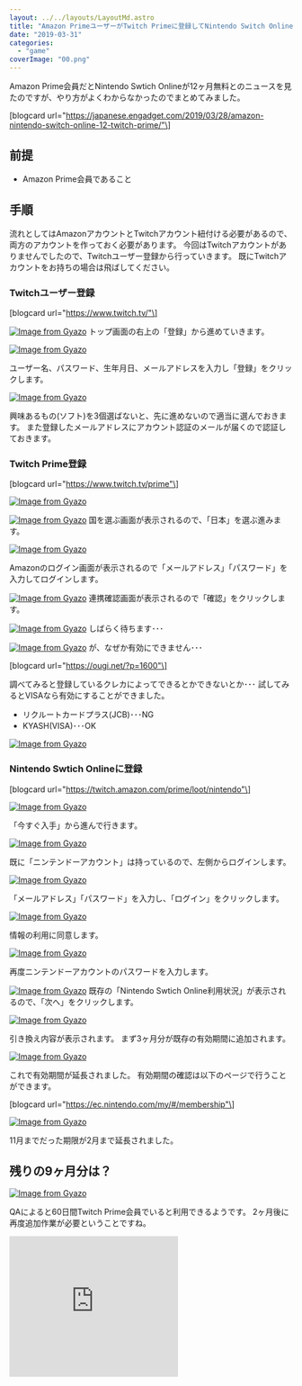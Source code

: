 ```yaml
---
layout: ../../layouts/LayoutMd.astro
title: "Amazon PrimeユーザーがTwitch Primeに登録してNintendo Switch Onlineを12ヶ月無料にするまでのやり方まとめ"
date: "2019-03-31"
categories: 
  - "game"
coverImage: "00.png"
---
```


Amazon Prime会員だとNintendo Swtich Onlineが12ヶ月無料とのニュースを見たのですが、やり方がよくわからなかったのでまとめてみました。

\[blogcard url="https://japanese.engadget.com/2019/03/28/amazon-nintendo-switch-online-12-twitch-prime/"\]

## 前提

- Amazon Prime会員であること

## 手順

流れとしてはAmazonアカウントとTwitchアカウント紐付ける必要があるので、両方のアカウントを作っておく必要があります。 今回はTwitchアカウントがありませんでしたので、Twitchユーザー登録から行っていきます。 既にTwitchアカウントをお持ちの場合は飛ばしてください。

### Twitchユーザー登録

\[blogcard url="https://www.twitch.tv/"\]

[![Image from Gyazo](images/8f7b1df1081828dac3c8f771e9343c9c.png)](https://gyazo.com/8f7b1df1081828dac3c8f771e9343c9c) トップ画面の右上の「登録」から進めていきます。

[![Image from Gyazo](images/64d4c7f29bc15430d7ddb51837cac988.png)](https://gyazo.com/64d4c7f29bc15430d7ddb51837cac988)

ユーザー名、パスワード、生年月日、メールアドレスを入力し「登録」をクリックします。

[![Image from Gyazo](images/f1706842f66bea19ff84dabc40c99131.png)](https://gyazo.com/f1706842f66bea19ff84dabc40c99131)

興味あるもの(ソフト)を3個選ばないと、先に進めないので適当に選んでおきます。 また登録したメールアドレスにアカウント認証のメールが届くので認証しておきます。

### Twitch Prime登録

\[blogcard url="https://www.twitch.tv/prime"\]

[![Image from Gyazo](images/88145644a570415eaf6f4a2cabbd149c.png)](https://gyazo.com/88145644a570415eaf6f4a2cabbd149c)

[![Image from Gyazo](images/523ba48441e743e776a804fd4a615295.png)](https://gyazo.com/523ba48441e743e776a804fd4a615295) 国を選ぶ画面が表示されるので、「日本」を選ぶ進みます。

[![Image from Gyazo](images/1e5735ecb5bd70061ebba35d29da0b16.png)](https://gyazo.com/1e5735ecb5bd70061ebba35d29da0b16)

Amazonのログイン画面が表示されるので「メールアドレス」「パスワード」を入力してログインします。

[![Image from Gyazo](images/ca9c5fc887f06c8ccd30fb2d4973889c.png)](https://gyazo.com/ca9c5fc887f06c8ccd30fb2d4973889c) 連携確認画面が表示されるので「確認」をクリックします。

[![Image from Gyazo](images/bc8690a47b60798835817afaf1bb4670.png)](https://gyazo.com/bc8690a47b60798835817afaf1bb4670) しばらく待ちます･･･

[![Image from Gyazo](images/29c0a4ed9c4ff344c629f72b49939537.png)](https://gyazo.com/29c0a4ed9c4ff344c629f72b49939537) が、なぜか有効にできません･･･

\[blogcard url="https://ougi.net/?p=1600"\]

調べてみると登録しているクレカによってできるとかできないとか･･･ 試してみるとVISAなら有効にすることができました。

- リクルートカードプラス(JCB)･･･NG
- KYASH(VISA)･･･OK

[![Image from Gyazo](images/e13295689824f85b0817da9168b1d7f2.png)](https://gyazo.com/e13295689824f85b0817da9168b1d7f2)

### Nintendo Swtich Onlineに登録

\[blogcard url="https://twitch.amazon.com/prime/loot/nintendo"\]

[![Image from Gyazo](images/b9418fc8f5e19b01897ef2066341d70b.png)](https://gyazo.com/b9418fc8f5e19b01897ef2066341d70b)

「今すぐ入手」から進んで行きます。

[![Image from Gyazo](images/b3ddb26f5bd56be5f0472f9e53d5147b.png)](https://gyazo.com/b3ddb26f5bd56be5f0472f9e53d5147b)

既に「ニンテンドーアカウント」は持っているので、左側からログインします。

[![Image from Gyazo](images/ec9438174bc9bce100badd6774b6703f.png)](https://gyazo.com/ec9438174bc9bce100badd6774b6703f)

「メールアドレス」「パスワード」を入力し、「ログイン」をクリックします。

[![Image from Gyazo](images/86e9bd99d2b72c8daad59cfb971c4ab1.png)](https://gyazo.com/86e9bd99d2b72c8daad59cfb971c4ab1)

情報の利用に同意します。

[![Image from Gyazo](images/581f1ebdaf191bd6caba9aff01d3b3ad.png)](https://gyazo.com/581f1ebdaf191bd6caba9aff01d3b3ad)

再度ニンテンドーアカウントのパスワードを入力します。

[![Image from Gyazo](images/83050970c3bb26847fe5f04121f3b068.png)](https://gyazo.com/83050970c3bb26847fe5f04121f3b068) 既存の「Nintendo Swtich Online利用状況」が表示されるので、「次へ」をクリックします。

[![Image from Gyazo](images/99325dbad88052755f2052ca7c9c24ea.png)](https://gyazo.com/99325dbad88052755f2052ca7c9c24ea)

引き換え内容が表示されます。 まず3ヶ月分が既存の有効期間に追加されます。

[![Image from Gyazo](images/0547857ea4eb7b0af6925682b0c4c64f.png)](https://gyazo.com/0547857ea4eb7b0af6925682b0c4c64f)

これで有効期間が延長されました。 有効期間の確認は以下のページで行うことができます。

\[blogcard url="https://ec.nintendo.com/my/#/membership"\]

[![Image from Gyazo](images/41b20f4be0bc26190f834ded69d6913f.png)](https://gyazo.com/41b20f4be0bc26190f834ded69d6913f)

11月までだった期限が2月まで延長されました。

## 残りの9ヶ月分は？

[![Image from Gyazo](images/6fb27e50ef783543d09cc82fcaa15c9e.png)](https://gyazo.com/6fb27e50ef783543d09cc82fcaa15c9e)

QAによると60日間Twitch Prime会員でいると利用できるようです。 2ヶ月後に再度追加作業が必要ということですね。

<iframe src="https://rcm-fe.amazon-adsystem.com/e/cm?o=9&amp;p=12&amp;l=ur1&amp;category=prime&amp;banner=1JDEH56FFMMBANKKEJR2&amp;f=ifr&amp;linkID=8a18febcb281a5ad7756b8e0aa458fa0&amp;t=mizuka123-22&amp;tracking_id=mizuka123-22" width="300" height="250" scrolling="no" border="0" marginwidth="0" style="border:none;" frameborder="0"></iframe>
